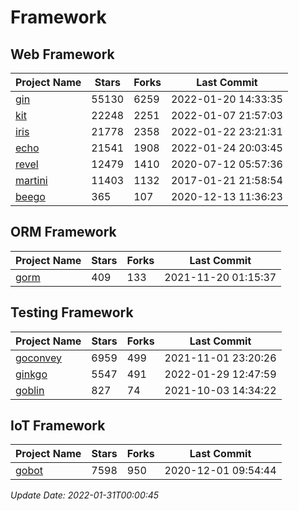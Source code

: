 # Framework

## Web Framework
| Project Name | Stars | Forks | Last Commit |
| ------------ | ----- | ----- | ----------- |
| [gin](https://github.com/gin-gonic/gin) | 55130 | 6259 | 2022-01-20 14:33:35 |
| [kit](https://github.com/go-kit/kit) | 22248 | 2251 | 2022-01-07 21:57:03 |
| [iris](https://github.com/kataras/iris) | 21778 | 2358 | 2022-01-22 23:21:31 |
| [echo](https://github.com/labstack/echo) | 21541 | 1908 | 2022-01-24 20:03:45 |
| [revel](https://github.com/revel/revel) | 12479 | 1410 | 2020-07-12 05:57:36 |
| [martini](https://github.com/go-martini/martini) | 11403 | 1132 | 2017-01-21 21:58:54 |
| [beego](https://github.com/astaxie/beego) | 365 | 107 | 2020-12-13 11:36:23 |

## ORM Framework
| Project Name | Stars | Forks | Last Commit |
| ------------ | ----- | ----- | ----------- |
| [gorm](https://github.com/jinzhu/gorm) | 409 | 133 | 2021-11-20 01:15:37 |

## Testing Framework
| Project Name | Stars | Forks | Last Commit |
| ------------ | ----- | ----- | ----------- |
| [goconvey](https://github.com/smartystreets/goconvey) | 6959 | 499 | 2021-11-01 23:20:26 |
| [ginkgo](https://github.com/onsi/ginkgo) | 5547 | 491 | 2022-01-29 12:47:59 |
| [goblin](https://github.com/franela/goblin) | 827 | 74 | 2021-10-03 14:34:22 |

## IoT Framework
| Project Name | Stars | Forks | Last Commit |
| ------------ | ----- | ----- | ----------- |
| [gobot](https://github.com/hybridgroup/gobot) | 7598 | 950 | 2020-12-01 09:54:44 |

*Update Date: 2022-01-31T00:00:45*